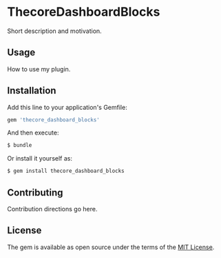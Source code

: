 # ThecoreDashboardBlocks
Short description and motivation.

## Usage
How to use my plugin.

## Installation
Add this line to your application's Gemfile:

```ruby
gem 'thecore_dashboard_blocks'
```

And then execute:
```bash
$ bundle
```

Or install it yourself as:
```bash
$ gem install thecore_dashboard_blocks
```

## Contributing
Contribution directions go here.

## License
The gem is available as open source under the terms of the [MIT License](https://opensource.org/licenses/MIT).
